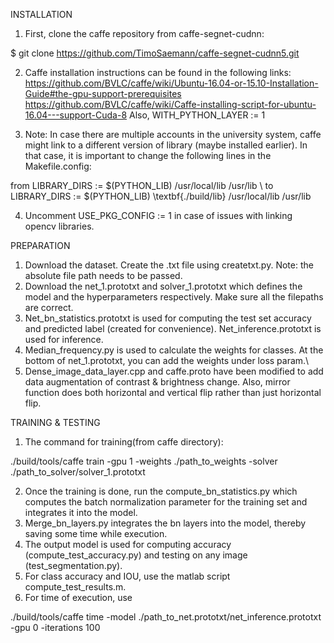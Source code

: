 INSTALLATION

1. First, clone the caffe repository from caffe-segnet-cudnn:

  $ git clone https://github.com/TimoSaemann/caffe-segnet-cudnn5.git

2. Caffe installation instructions can be found in the following links:
   https://github.com/BVLC/caffe/wiki/Ubuntu-16.04-or-15.10-Installation-Guide#the-gpu-support-prerequisites
https://github.com/BVLC/caffe/wiki/Caffe-installing-script-for-ubuntu-16.04---support-Cuda-8
Also, WITH_PYTHON_LAYER := 1

3. Note: In case there are multiple accounts in the university system, caffe might link to a different version of library (maybe installed earlier). In that case, it is important to change the following lines in the Makefile.config:

 from LIBRARY\_DIRS := \$(PYTHON\_LIB) /usr/local/lib /usr/lib \\
to LIBRARY\_DIRS := \$(PYTHON\_LIB) \textbf{./build/lib} /usr/local/lib /usr/lib

4. Uncomment  USE_PKG_CONFIG := 1 in case of issues with linking opencv libraries.

PREPARATION

1. Download the dataset. Create the .txt file using createtxt.py. Note: the absolute file path needs to be passed.
2. Download the net_1.prototxt and solver_1.prototxt which defines the model and the hyperparameters respectively. Make sure all the filepaths are correct.
3. Net_bn_statistics.prototxt is used for computing the test set accuracy and predicted label (created for convenience). Net_inference.prototxt is used for inference.
4. Median_frequency.py is used to calculate the weights for classes. At the bottom of net_1.prototxt, you can add the weights under loss param.\
5. Dense_image_data_layer.cpp and caffe.proto have been modified to add data augmentation of contrast & brightness change. Also, mirror function does both horizontal and vertical flip rather than just horizontal flip.

TRAINING & TESTING
1. The command for training(from caffe directory):

./build/tools/caffe train -gpu 1 -weights ./path_to_weights -solver ./path_to_solver/solver_1.prototxt

2. Once the training is done, run the compute_bn_statistics.py which computes the batch normalization parameter for the training set and integrates it into the model.
3. Merge_bn_layers.py integrates the bn layers into the model, thereby saving some time while execution.
4. The output model is used for computing accuracy (compute_test_accuracy.py) and testing on any image (test_segmentation.py). 
5. For class accuracy and IOU, use the matlab script compute_test_results.m.
6. For time of execution, use

./build/tools/caffe time -model ./path_to_net.prototxt/net_inference.prototxt -gpu 0 -iterations 100











